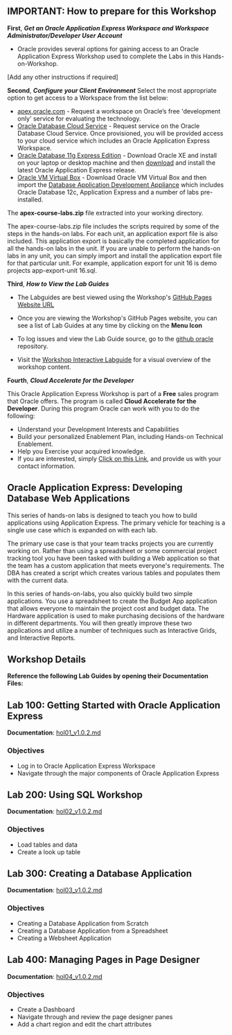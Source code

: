 ## IMPORTANT: How to prepare for this Workshop

**First**, ***Get an Oracle Application Express Workspace and Workspace Administrator/Developer User Account*** 
- Oracle provides several options for gaining access to an Oracle Application Express Workshop used to complete the Labs in this Hands-on-Workshop.

[Add any other instructions if required] 


**Second**, ***Configure your Client Environment***
Select the most appropriate option to get access to a Workspace from the list below:
- [apex.oracle.com](http://apex.oracle.com/) - Request a workspace on Oracle’s free 'development only' service for evaluating the technology.
- [Oracle Database Cloud Service](https://cloud.oracle.com/database) - Request service on the Oracle Database Cloud Service. Once provisioned, you will be provided access to your cloud service which includes an Oracle Application Express Workspace.
- [Oracle Database 11g Express Edition](http://www.oracle.com/technetwork/products/express-edition/overview/index.html) - Download Oracle XE and install on your laptop or desktop machine and then [download](http://www.oracle.com/technetwork/developer-tools/apex/downloads/index.html) and install the latest Oracle Application Express release.
- [Oracle VM Virtual Box](http://www.oracle.com/technetwork/database/enterprise-edition/databaseappdev-vm-161299.html) - Download Oracle VM Virtual Box and then import the [Database Application Development Appliance](http://www.oracle.com/technetwork/database/enterprise-edition/databaseappdev-vm-161299.html) which includes Oracle Database 12c, Application Express and a number of labs pre-installed.

The **apex-course-labs.zip** file extracted into your working directory.

The apex-course-labs.zip file includes the scripts required by some of the steps in the hands-on labs. For each unit, an application export file is also included. This application export is basically the completed application for all the hands-on labs in the unit. If you are unable to perform the hands-on labs in any unit, you can simply import and install the application export file for that particular unit. For example, application export for unit 16 is demo projects app-export-unit 16.sql.

**Third**, ***How to View the Lab Guides***

- The Labguides are best viewed using the Workshop's [GitHub Pages Website URL](https://joydeepua.github.io/workshops/apex) 

- Once you are viewing the Workshop's GitHub Pages website, you can see a list of Lab Guides at any time by clicking on the **Menu Icon**

- To log issues and view the Lab Guide source, go to the [github oracle](https://github.com/joydeepUA/workshops/blob/master/apex) repository.

- Visit the [Workshop Interactive Labguide](http://launch.oracle.com/?cloudnative) for a visual overview of the workshop content. 

**Fourth**, ***Cloud Accelerate for the Developer***

This Oracle Application Express Workshop is part of a **Free** sales program that Oracle offers. The program is called **Cloud Accelerate for the Developer**. During this program Oracle can work with you to do the following:

- Understand your Development Interests and Capabilities
- Build your personalized Enablement Plan, including Hands-on Technical Enablement.
- Help you Exercise your acquired knowledge. 
- If you are interested, simply [Click on this Link](https://launch.oracle.com/?developeraccelerate), and provide us with your contact information. 

## Oracle Application Express: Developing Database Web Applications

This series of hands-on labs is designed to teach you how to build applications using Application Express. The primary vehicle for teaching is a single use case which is expanded on with each lab.

The primary use case is that your team tracks projects you are currently working on. Rather than using a spreadsheet or some commercial project tracking tool you have been tasked with building a Web application so that the team has a custom application that meets everyone's requirements. The DBA has created a script which creates various tables and populates them with the current data.

In this series of hands-on-labs, you also quickly build two simple applications. You use a spreadsheet to create the Budget App application that allows everyone to maintain the project cost and budget data. The Hardware application is used to make purchasing decisions of the hardware in different departments. You will then greatly improve these two applications and utilize a number of techniques such as Interactive Grids, and Interactive Reports.

## Workshop Details

**Reference the following Lab Guides by opening their Documentation Files:**

## Lab 100: Getting Started with Oracle Application Express

**Documentation**: [hol01_v1.0.2.md](hol01_v1.0.2.md)

### Objectives

- Log in to Oracle Application Express Workspace
- Navigate through the major components of Oracle Application Express

## Lab 200: Using SQL Workshop

**Documentation**: [hol02_v1.0.2.md](hol02_v1.0.2.md)

### Objectives

- Load tables and data
- Create a look up table


## Lab 300: Creating a Database Application

**Documentation**: [hol03_v1.0.2.md](hol03_v1.0.2.md)

### Objectives

- Creating a Database Application from Scratch
- Creating a Database Application from a Spreadsheet
- Creating a Websheet Application

## Lab 400:  Managing Pages in Page Designer

**Documentation**: [hol04_v1.0.2.md](hol04_v1.0.2.md)

### Objectives

- Create a Dashboard
- Navigate through and review the page designer panes
- Add a chart region and edit the chart attributes
